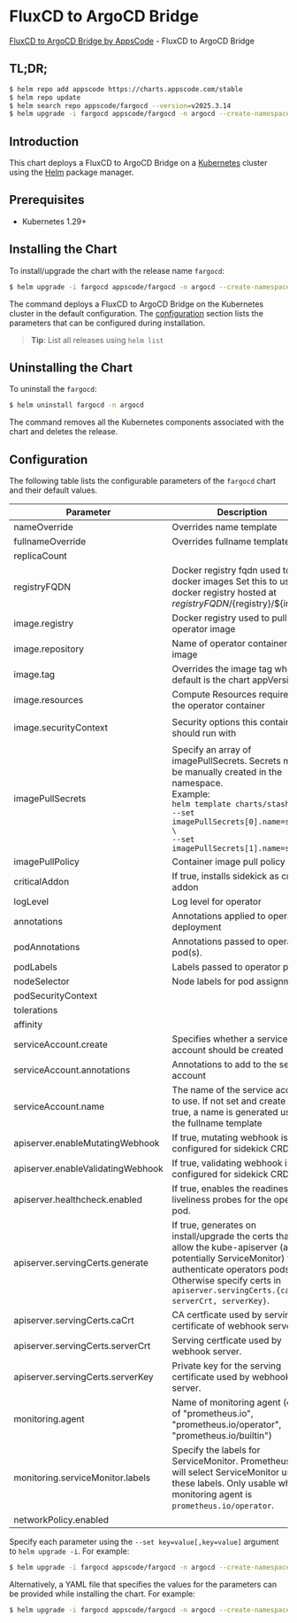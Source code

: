 # FluxCD to ArgoCD Bridge

[FluxCD to ArgoCD Bridge by AppsCode](https://github.com/appscode-cloud) - FluxCD to ArgoCD Bridge

## TL;DR;

```bash
$ helm repo add appscode https://charts.appscode.com/stable
$ helm repo update
$ helm search repo appscode/fargocd --version=v2025.3.14
$ helm upgrade -i fargocd appscode/fargocd -n argocd --create-namespace --version=v2025.3.14
```

## Introduction

This chart deploys a FluxCD to ArgoCD Bridge on a [Kubernetes](http://kubernetes.io) cluster using the [Helm](https://helm.sh) package manager.

## Prerequisites

- Kubernetes 1.29+

## Installing the Chart

To install/upgrade the chart with the release name `fargocd`:

```bash
$ helm upgrade -i fargocd appscode/fargocd -n argocd --create-namespace --version=v2025.3.14
```

The command deploys a FluxCD to ArgoCD Bridge on the Kubernetes cluster in the default configuration. The [configuration](#configuration) section lists the parameters that can be configured during installation.

> **Tip**: List all releases using `helm list`

## Uninstalling the Chart

To uninstall the `fargocd`:

```bash
$ helm uninstall fargocd -n argocd
```

The command removes all the Kubernetes components associated with the chart and deletes the release.

## Configuration

The following table lists the configurable parameters of the `fargocd` chart and their default values.

|             Parameter             |                                                                                                            Description                                                                                                             |                                                                                            Default                                                                                             |
|-----------------------------------|------------------------------------------------------------------------------------------------------------------------------------------------------------------------------------------------------------------------------------|------------------------------------------------------------------------------------------------------------------------------------------------------------------------------------------------|
| nameOverride                      | Overrides name template                                                                                                                                                                                                            | <code>""</code>                                                                                                                                                                                |
| fullnameOverride                  | Overrides fullname template                                                                                                                                                                                                        | <code>""</code>                                                                                                                                                                                |
| replicaCount                      |                                                                                                                                                                                                                                    | <code>1</code>                                                                                                                                                                                 |
| registryFQDN                      | Docker registry fqdn used to pull docker images Set this to use docker registry hosted at ${registryFQDN}/${registry}/${image}                                                                                                     | <code>ghcr.io</code>                                                                                                                                                                           |
| image.registry                    | Docker registry used to pull operator image                                                                                                                                                                                        | <code>appscode</code>                                                                                                                                                                          |
| image.repository                  | Name of operator container image                                                                                                                                                                                                   | <code>fargocd</code>                                                                                                                                                                           |
| image.tag                         | Overrides the image tag whose default is the chart appVersion.                                                                                                                                                                     | <code>""</code>                                                                                                                                                                                |
| image.resources                   | Compute Resources required by the operator container                                                                                                                                                                               | <code>{}</code>                                                                                                                                                                                |
| image.securityContext             | Security options this container should run with                                                                                                                                                                                    | <code>{"allowPrivilegeEscalation":false,"capabilities":{"drop":["ALL"]},"readOnlyRootFilesystem":true,"runAsNonRoot":true,"runAsUser":65534,"seccompProfile":{"type":"RuntimeDefault"}}</code> |
| imagePullSecrets                  | Specify an array of imagePullSecrets. Secrets must be manually created in the namespace. <br> Example: <br> `helm template charts/stash \` <br> `--set imagePullSecrets[0].name=sec0 \` <br> `--set imagePullSecrets[1].name=sec1` | <code>[]</code>                                                                                                                                                                                |
| imagePullPolicy                   | Container image pull policy                                                                                                                                                                                                        | <code>Always</code>                                                                                                                                                                            |
| criticalAddon                     | If true, installs sidekick as critical addon                                                                                                                                                                                       | <code>false</code>                                                                                                                                                                             |
| logLevel                          | Log level for operator                                                                                                                                                                                                             | <code>3</code>                                                                                                                                                                                 |
| annotations                       | Annotations applied to operator deployment                                                                                                                                                                                         | <code>{}</code>                                                                                                                                                                                |
| podAnnotations                    | Annotations passed to operator pod(s).                                                                                                                                                                                             | <code>{}</code>                                                                                                                                                                                |
| podLabels                         | Labels passed to operator pod(s)                                                                                                                                                                                                   | <code>{}</code>                                                                                                                                                                                |
| nodeSelector                      | Node labels for pod assignment                                                                                                                                                                                                     | <code>{"kubernetes.io/os":"linux"}</code>                                                                                                                                                      |
| podSecurityContext                |                                                                                                                                                                                                                                    | <code>{}</code>                                                                                                                                                                                |
| tolerations                       |                                                                                                                                                                                                                                    | <code>[]</code>                                                                                                                                                                                |
| affinity                          |                                                                                                                                                                                                                                    | <code>{}</code>                                                                                                                                                                                |
| serviceAccount.create             | Specifies whether a service account should be created                                                                                                                                                                              | <code>true</code>                                                                                                                                                                              |
| serviceAccount.annotations        | Annotations to add to the service account                                                                                                                                                                                          | <code>{}</code>                                                                                                                                                                                |
| serviceAccount.name               | The name of the service account to use. If not set and create is true, a name is generated using the fullname template                                                                                                             | <code>""</code>                                                                                                                                                                                |
| apiserver.enableMutatingWebhook   | If true, mutating webhook is configured for sidekick CRDs                                                                                                                                                                          | <code>false</code>                                                                                                                                                                             |
| apiserver.enableValidatingWebhook | If true, validating webhook is configured for sidekick CRDs                                                                                                                                                                        | <code>false</code>                                                                                                                                                                             |
| apiserver.healthcheck.enabled     | If true, enables the readiness and liveliness probes for the operator pod.                                                                                                                                                         | <code>false</code>                                                                                                                                                                             |
| apiserver.servingCerts.generate   | If true, generates on install/upgrade the certs that allow the kube-apiserver (and potentially ServiceMonitor) to authenticate operators pods. Otherwise specify certs in `apiserver.servingCerts.{caCrt, serverCrt, serverKey}`.  | <code>true</code>                                                                                                                                                                              |
| apiserver.servingCerts.caCrt      | CA certficate used by serving certificate of webhook server.                                                                                                                                                                       | <code>""</code>                                                                                                                                                                                |
| apiserver.servingCerts.serverCrt  | Serving certficate used by webhook server.                                                                                                                                                                                         | <code>""</code>                                                                                                                                                                                |
| apiserver.servingCerts.serverKey  | Private key for the serving certificate used by webhook server.                                                                                                                                                                    | <code>""</code>                                                                                                                                                                                |
| monitoring.agent                  | Name of monitoring agent (one of "prometheus.io", "prometheus.io/operator", "prometheus.io/builtin")                                                                                                                               | <code>""</code>                                                                                                                                                                                |
| monitoring.serviceMonitor.labels  | Specify the labels for ServiceMonitor. Prometheus crd will select ServiceMonitor using these labels. Only usable when monitoring agent is `prometheus.io/operator`.                                                                | <code>{}</code>                                                                                                                                                                                |
| networkPolicy.enabled             |                                                                                                                                                                                                                                    | <code>false</code>                                                                                                                                                                             |


Specify each parameter using the `--set key=value[,key=value]` argument to `helm upgrade -i`. For example:

```bash
$ helm upgrade -i fargocd appscode/fargocd -n argocd --create-namespace --version=v2025.3.14 --set replicaCount=1
```

Alternatively, a YAML file that specifies the values for the parameters can be provided while
installing the chart. For example:

```bash
$ helm upgrade -i fargocd appscode/fargocd -n argocd --create-namespace --version=v2025.3.14 --values values.yaml
```
